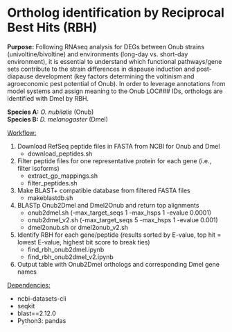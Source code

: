 # Ortholog identification by Reciprocal Best Hits (RBH)

**Purpose:** Following RNAseq analysis for DEGs between Onub strains (univoltine/bivoltine) and environments (long-day vs. short-day environment), it is essential to understand which functional pathways/gene sets contribute to the strain differences in diapause induction and post-diapause development (key factors determining the voltinism and agroeconomic pest potential of Onub). In order to leverage annotations from model systems and assign meaning to the Onub LOC### IDs, orthologs are identified with Dmel by RBH.  

**Species A:** *O. nubilalis* (Onub) <br>
**Species B:** *D. melanogaster* (Dmel)

<ins>Workflow:</ins>
  1) Download RefSeq peptide files in FASTA from NCBI for Onub and Dmel
     - download_peptides.sh
  2) Filter peptide files for one representative protein for each gene (i.e., filter isoforms)
     - extract_gp_mappings.sh
     - filter_peptides.sh
  3) Make BLAST+ compatible database from filtered FASTA files
     - makeblastdb.sh
  4) BLASTp Onub2Dmel and Dmel2Onub and return top alignments
     - onub2dmel.sh (-max_target_seqs 1 -max_hsps 1 -evalue 0.0001)
     - onub2dmel_v2.sh (-max_target_seqs 5 -max_hsps 1 -evalue 0.001)
     - dmel2onub.sh or dmel2onub_v2.sh
  5) Identify RBH for each gene/peptide (results sorted by E-value, top hit = lowest E-value, highest bit score to break ties)
     - find_rbh_onub2dmel.ipynb
     - find_rbh_onub2dmel_v2.ipynb 
  6) Output table with Onub2Dmel orthologs and corresponding Dmel gene names

<ins>Dependencies:</ns>
- ncbi-datasets-cli
- seqkit
- blast==2.12.0
- Python3: pandas  
